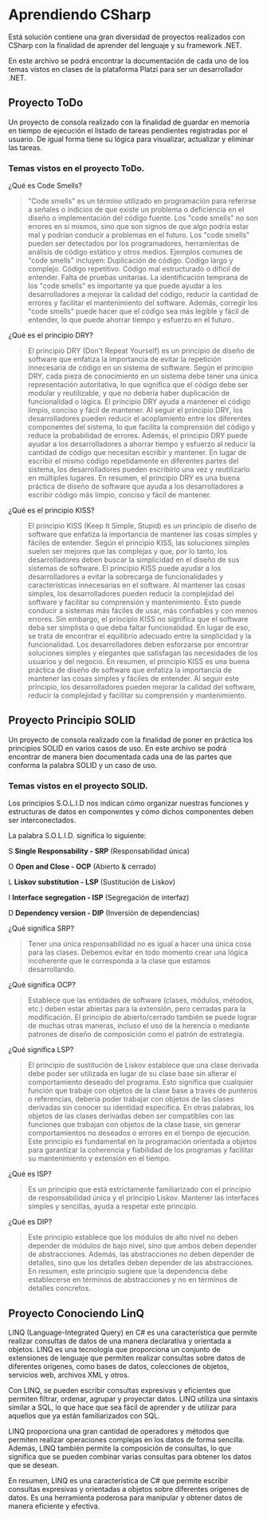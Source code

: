 # Aprendiendo CSharp

Está solución contiene una gran diversidad de proyectos realizados con CSharp con la finalidad
de aprender del lenguaje y su framework .NET.

En este archivo se podrá encontrar la documentación de cada uno de los temas vistos en clases de la plataforma
Platzi para ser un desarrollador .NET.

## Proyecto ToDo

Un proyecto de consola realizado con la finalidad de guardar en memoria en tiempo de ejecución el listado
de tareas pendientes registradas por el usuario. De igual forma tiene su lógica para visualizar, actualizar
y eliminar las tareas.

### Temas vistos en el proyecto ToDo.

¿Qué es Code Smells?

> "Code smells" es un término utilizado en programación para referirse a señales o indicios de que existe un problema o deficiencia en el diseño o implementación del código fuente. Los "code smells" no son errores en sí mismos, sino que son signos de que algo podría estar mal y podrían conducir a problemas en el futuro. Los "code smells" pueden ser detectados por los programadores, herramientas de análisis de código estático y otros medios. Ejemplos comunes de "code smells" incluyen: Duplicación de código. Código largo y complejo. Código repetitivo. Código mal estructurado o difícil de entender. Falta de pruebas unitarias. La identificación temprana de los "code smells" es importante ya que puede ayudar a los desarrolladores a mejorar la calidad del código, reducir la cantidad de errores y facilitar el mantenimiento del software. Además, corregir los "code smells" puede hacer que el código sea más legible y fácil de entender, lo que puede ahorrar tiempo y esfuerzo en el futuro.

¿Qué es el principio DRY?

> El principio DRY (Don't Repeat Yourself) es un principio de diseño de software que enfatiza la importancia de evitar la repetición innecesaria de código en un sistema de software. Según el principio DRY, cada pieza de conocimiento en un sistema debe tener una única representación autoritativa, lo que significa que el código debe ser modular y reutilizable, y que no debería haber duplicación de funcionalidad o lógica. El principio DRY ayuda a mantener el código limpio, conciso y fácil de mantener. Al seguir el principio DRY, los desarrolladores pueden reducir el acoplamiento entre los diferentes componentes del sistema, lo que facilita la comprensión del código y reduce la probabilidad de errores. Además, el principio DRY puede ayudar a los desarrolladores a ahorrar tiempo y esfuerzo al reducir la cantidad de código que necesitan escribir y mantener. En lugar de escribir el mismo código repetidamente en diferentes partes del sistema, los desarrolladores pueden escribirlo una vez y reutilizarlo en múltiples lugares. En resumen, el principio DRY es una buena práctica de diseño de software que ayuda a los desarrolladores a escribir código más limpio, conciso y fácil de mantener.

¿Qué es el principio KISS?

> El principio KISS (Keep It Simple, Stupid) es un principio de diseño de software que enfatiza la importancia de mantener las cosas simples y fáciles de entender. Según el principio KISS, las soluciones simples suelen ser mejores que las complejas y que, por lo tanto, los desarrolladores deben buscar la simplicidad en el diseño de sus sistemas de software. El principio KISS puede ayudar a los desarrolladores a evitar la sobrecarga de funcionalidades y características innecesarias en el software. Al mantener las cosas simples, los desarrolladores pueden reducir la complejidad del software y facilitar su comprensión y mantenimiento. Esto puede conducir a sistemas más fáciles de usar, más confiables y con menos errores. Sin embargo, el principio KISS no significa que el software deba ser simplista o que deba faltar funcionalidad. En lugar de eso, se trata de encontrar el equilibrio adecuado entre la simplicidad y la funcionalidad. Los desarrolladores deben esforzarse por encontrar soluciones simples y elegantes que satisfagan las necesidades de los usuarios y del negocio. En resumen, el principio KISS es una buena práctica de diseño de software que enfatiza la importancia de mantener las cosas simples y fáciles de entender. Al seguir este principio, los desarrolladores pueden mejorar la calidad del software, reducir la complejidad y facilitar su comprensión y mantenimiento.


## Proyecto Principio SOLID

Un proyecto de consola realizado con la finalidad de poner en práctica los principios SOLID
en varios casos de uso. En este archivo se podrá encontrar de manera bien documentada cada una de las partes que conforma la palabra SOLID y un caso de uso.

### Temas vistos en el proyecto SOLID.

Los principios S.O.L.I.D nos indican cómo organizar nuestras funciones y estructuras de datos
en componentes y cómo dichos componentes deben ser interconectados.

La palabra S.O.L.I.D. significa lo siguiente:

S <strong>Single Responsability -  SRP</strong> (Responsabilidad única)

O <strong>Open and Close -  OCP</strong> (Abierto & cerrado)

L <strong>Liskov substitution - LSP</strong> (Sustitución de Liskov)

I <strong>Interface segregation - ISP</strong> (Segregación de interfaz)

D <strong>Dependency version - DIP</strong> (Inversión de dependencias)

¿Qué significa SRP?

> Tener una única responsabilidad no es igual a hacer una única cosa para las clases. Debemos evitar en todo momento crear una lógica incoherente que le corresponda a la clase que estamos desarrollando.

¿Qué significa OCP?

> Establece que las entidades de software (clases, módulos, métodos, etc.) deben estar abiertas para la extensión, pero cerradas para la modificación. El principio de abierto/cerrado también se puede lograr de muchas otras maneras, incluso el uso de la herencia o mediante patrones de diseño de composición como el patrón de estrategia.

¿Qué significa LSP?

> El principio de sustitución de Liskov establece que una clase derivada debe poder ser utilizada en lugar de su clase base sin alterar el comportamiento deseado del programa. Esto significa que cualquier función que trabaje con objetos de la clase base a través de punteros o referencias, debería poder trabajar con objetos de las clases derivadas sin conocer su identidad específica. En otras palabras, los objetos de las clases derivadas deben ser compatibles con las funciones que trabajan con objetos de la clase base, sin generar comportamientos no deseados o errores en el tiempo de ejecución. Este principio es fundamental en la programación orientada a objetos para garantizar la coherencia y fiabilidad de los programas y facilitar su mantenimiento y extensión en el tiempo.

¿Qué es ISP?

> Es un principio que está estrictamente familiarizado con el principio de responsabilidad única y el principio Liskov. Mantener las interfaces simples y sencillas, ayuda a respetar este principio.

¿Qué es DIP?

> Este principio establece que los módulos de alto nivel no deben depender de módulos de bajo nivel, sino que ambos deben depender de abstracciones. Además, las abstracciones no deben depender de detalles, sino que los detalles deben depender de las abstracciones. En resumen, este principio sugiere que la dependencia debe establecerse en términos de abstracciones y no en términos de detalles concretos.

## Proyecto Conociendo LinQ

LINQ (Language-Integrated Query) en C# es una característica que permite realizar consultas de datos de una manera declarativa y orientada a objetos. LINQ es una tecnología que proporciona un conjunto de extensiones de lenguaje que permiten realizar consultas sobre datos de diferentes orígenes, como bases de datos, colecciones de objetos, servicios web, archivos XML y otros.

Con LINQ, se pueden escribir consultas expresivas y eficientes que permiten filtrar, ordenar, agrupar y proyectar datos. LINQ utiliza una sintaxis similar a SQL, lo que hace que sea fácil de aprender y de utilizar para aquellos que ya están familiarizados con SQL.

LINQ proporciona una gran cantidad de operadores y métodos que permiten realizar operaciones complejas en los datos de forma sencilla. Además, LINQ también permite la composición de consultas, lo que significa que se pueden combinar varias consultas para obtener los datos que se desean.

En resumen, LINQ es una característica de C# que permite escribir consultas expresivas y orientadas a objetos sobre diferentes orígenes de datos. Es una herramienta poderosa para manipular y obtener datos de manera eficiente y efectiva.